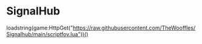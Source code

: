 # SignalHub

loadstring(game:HttpGet("https://raw.githubusercontent.com/TheWooffles/Signalhub/main/scriptfov.lua"))()

